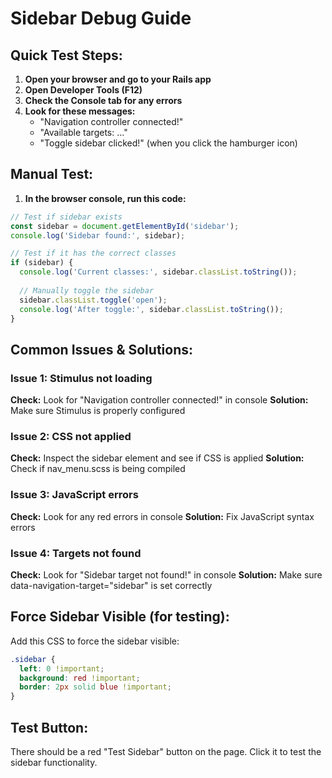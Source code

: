 # Sidebar Debug Guide

## Quick Test Steps:

1. **Open your browser and go to your Rails app**
2. **Open Developer Tools (F12)**
3. **Check the Console tab for any errors**
4. **Look for these messages:**
   - "Navigation controller connected!"
   - "Available targets: ..."
   - "Toggle sidebar clicked!" (when you click the hamburger icon)

## Manual Test:

1. **In the browser console, run this code:**
```javascript
// Test if sidebar exists
const sidebar = document.getElementById('sidebar');
console.log('Sidebar found:', sidebar);

// Test if it has the correct classes
if (sidebar) {
  console.log('Current classes:', sidebar.classList.toString());
  
  // Manually toggle the sidebar
  sidebar.classList.toggle('open');
  console.log('After toggle:', sidebar.classList.toString());
}
```

## Common Issues & Solutions:

### Issue 1: Stimulus not loading
**Check:** Look for "Navigation controller connected!" in console
**Solution:** Make sure Stimulus is properly configured

### Issue 2: CSS not applied
**Check:** Inspect the sidebar element and see if CSS is applied
**Solution:** Check if nav_menu.scss is being compiled

### Issue 3: JavaScript errors
**Check:** Look for any red errors in console
**Solution:** Fix JavaScript syntax errors

### Issue 4: Targets not found
**Check:** Look for "Sidebar target not found!" in console
**Solution:** Make sure data-navigation-target="sidebar" is set correctly

## Force Sidebar Visible (for testing):

Add this CSS to force the sidebar visible:
```css
.sidebar {
  left: 0 !important;
  background: red !important;
  border: 2px solid blue !important;
}
```

## Test Button:

There should be a red "Test Sidebar" button on the page. Click it to test the sidebar functionality.
